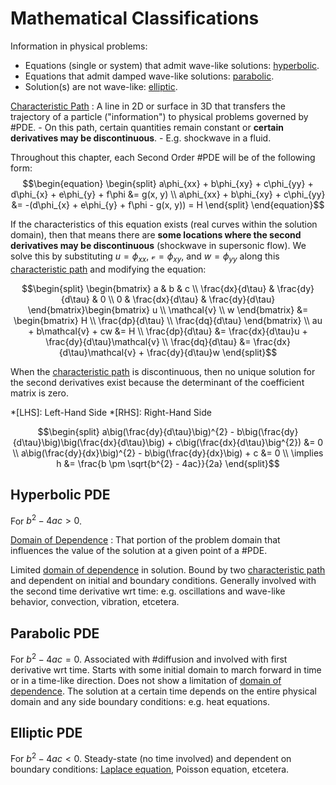 # Mathematical Classifications

Information in physical problems:
- Equations (single or system) that admit wave-like solutions: [hyperbolic](#hyperbolic-pde).
- Equations that admit damped wave-like solutions: [parabolic](#parabolic-pde).
- Solution(s) are not wave-like: [elliptic](#elliptic-pde).

[Characteristic Path](characteristic-path.md)
: A line in 2D or surface in 3D that transfers the trajectory of a particle ("information") to physical problems governed by #PDE.
    - On this path, certain quantities remain constant or **certain derivatives may be discontinuous**.
    - E.g. shockwave in a fluid.

Throughout this chapter, each Second Order #PDE will be of the following form:
$$\begin{equation}
\begin{split}
a\phi_{xx} + b\phi_{xy} + c\phi_{yy} + d\phi_{x} + e\phi_{y} + f\phi &= g(x, y) \\
a\phi_{xx} + b\phi_{xy} + c\phi_{yy} &= -(d\phi_{x} + e\phi_{y} + f\phi - g(x, y)) = H
\end{split}
\end{equation}$$

If the characteristics of this equation exists (real curves within the solution domain), then that means there are **some locations where the second derivatives may be discontinuous** (shockwave in supersonic flow).
We solve this by substituting $u = \phi_{xx}$, $\mathcal{v} = \phi_{xy}$, and $w = \phi_{yy}$ along this [characteristic path](characteristic-path.md) and modifying the equation:

$$\begin{split}
\begin{bmatrix}
a & b & c \\
\frac{dx}{d\tau} & \frac{dy}{d\tau} & 0 \\
0 & \frac{dx}{d\tau} & \frac{dy}{d\tau}
\end{bmatrix}\begin{bmatrix}
u \\
\mathcal{v} \\
w
\end{bmatrix} &= \begin{bmatrix}
H \\
\frac{dp}{d\tau} \\
\frac{dq}{d\tau}
\end{bmatrix} \\
au + b\mathcal{v} + cw &= H \\
\frac{dp}{d\tau} &= \frac{dx}{d\tau}u + \frac{dy}{d\tau}\mathcal{v} \\
\frac{dq}{d\tau} &= \frac{dx}{d\tau}\mathcal{v} + \frac{dy}{d\tau}w
\end{split}$$

When the [characteristic path](characteristic-path.md) is discontinuous, then no unique solution for the second derivatives exist because the determinant of the coefficient matrix is zero.

*[LHS]: Left-Hand Side
*[RHS]: Right-Hand Side

$$\begin{split}
a\big(\frac{dy}{d\tau}\big)^{2} - b\big(\frac{dy}{d\tau}\big)\big(\frac{dx}{d\tau}\big) + c\big(\frac{dx}{d\tau}\big^{2}) &= 0 \\
a\big(\frac{dy}{dx}\big)^{2} - b\big(\frac{dy}{dx}\big) + c &= 0 \\
\implies h &= \frac{b \pm \sqrt{b^{2} - 4ac}}{2a}
\end{split}$$

## Hyperbolic PDE
For $b^{2} - 4ac > 0$.

[Domain of Dependence](domain-of-dependence.md)
: That portion of the problem domain that influences the value of the solution at a given point of a #PDE.

Limited [domain of dependence](domain-of-dependence.md) in solution.
Bound by two [characteristic path](characteristic-path.md) and dependent on initial and boundary conditions.
Generally involved with the second time derivative wrt time: e.g. oscillations and wave-like behavior, convection, vibration, etcetera.

## Parabolic PDE
For $b^{2} - 4ac = 0$. Associated with #diffusion and involved with first derivative wrt time.
Starts with some initial domain to march forward in time or in a time-like direction.
Does not show a limitation of [domain of dependence](domain-of-dependence.md).
The solution at a certain time depends on the entire physical domain and any side boundary conditions: e.g. heat equations.

## Elliptic PDE
For $b^{2} - 4ac < 0$. Steady-state (no time involved) and dependent on boundary conditions: [Laplace equation](laplace-equation.md), Poisson equation, etcetera.